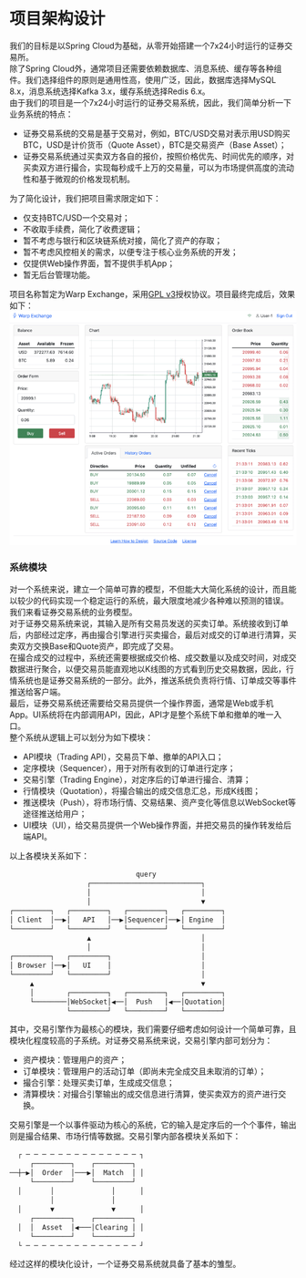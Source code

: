 # 项目架构设计

我们的目标是以Spring Cloud为基础，从零开始搭建一个7x24小时运行的证券交易所。<br />除了Spring Cloud外，通常项目还需要依赖数据库、消息系统、缓存等各种组件。我们选择组件的原则是通用性高，使用广泛，因此，数据库选择MySQL 8.x，消息系统选择Kafka 3.x，缓存系统选择Redis 6.x。<br />由于我们的项目是一个7x24小时运行的证券交易系统，因此，我们简单分析一下业务系统的特点：

- 证券交易系统的交易是基于交易对，例如，BTC/USD交易对表示用USD购买BTC，USD是计价货币（Quote Asset），BTC是交易资产（Base Asset）；
- 证券交易系统通过买卖双方各自的报价，按照价格优先、时间优先的顺序，对买卖双方进行撮合，实现每秒成千上万的交易量，可以为市场提供高度的流动性和基于微观的价格发现机制。

为了简化设计，我们把项目需求限定如下：

- 仅支持BTC/USD一个交易对；
- 不收取手续费，简化了收费逻辑；
- 暂不考虑与银行和区块链系统对接，简化了资产的存取；
- 暂不考虑风控相关的需求，以便专注于核心业务系统的开发；
- 仅提供Web操作界面，暂不提供手机App；
- 暂无后台管理功能。

项目名称暂定为Warp Exchange，采用[GPL v3](https://www.gnu.org/licenses/gpl-3.0.txt)授权协议。项目最终完成后，效果如下：<br />![](./项目架构设计/1708685903744-b56b87a3-479e-4b41-91e6-6724c4122626.png)
### 系统模块
对一个系统来说，建立一个简单可靠的模型，不但能大大简化系统的设计，而且能以较少的代码实现一个稳定运行的系统，最大限度地减少各种难以预测的错误。<br />我们来看证券交易系统的业务模型。<br />对于证券交易系统来说，其输入是所有交易员发送的买卖订单。系统接收到订单后，内部经过定序，再由撮合引擎进行买卖撮合，最后对成交的订单进行清算，买卖双方交换Base和Quote资产，即完成了交易。<br />在撮合成交的过程中，系统还需要根据成交价格、成交数量以及成交时间，对成交数据进行聚合，以便交易员能直观地以K线图的方式看到历史交易数据，因此，行情系统也是证券交易系统的一部分。此外，推送系统负责将行情、订单成交等事件推送给客户端。<br />最后，证券交易系统还需要给交易员提供一个操作界面，通常是Web或手机App。UI系统将在内部调用API，因此，API才是整个系统下单和撤单的唯一入口。<br />整个系统从逻辑上可以划分为如下模块：

- API模块（Trading API），交易员下单、撤单的API入口；
- 定序模块（Sequencer），用于对所有收到的订单进行定序；
- 交易引擎（Trading Engine），对定序后的订单进行撮合、清算；
- 行情模块（Quotation），将撮合输出的成交信息汇总，形成K线图；
- 推送模块（Push），将市场行情、交易结果、资产变化等信息以WebSocket等途径推送给用户；
- UI模块（UI），给交易员提供一个Web操作界面，并把交易员的操作转发给后端API。

以上各模块关系如下：
```
                               query
                   ┌───────────────────────────┐
                   │                           │
                   │                           ▼
┌─────────┐   ┌─────────┐   ┌─────────┐   ┌─────────┐
│ Client  │──▶│   API   │──▶│Sequencer│──▶│ Engine  │
└─────────┘   └─────────┘   └─────────┘   └─────────┘
                   ▲                           │
                   │                           │
┌─────────┐   ┌─────────┐                      │
│ Browser │──▶│   UI    │                      │
└─────────┘   └─────────┘                      │
     ▲                                         ▼
     │        ┌─────────┐   ┌─────────┐   ┌─────────┐
     └────────│WebSocket│◀──│  Push   │◀──│Quotation│
              └─────────┘   └─────────┘   └─────────┘
```
其中，交易引擎作为最核心的模块，我们需要仔细考虑如何设计一个简单可靠，且模块化程度较高的子系统。对证券交易系统来说，交易引擎内部可划分为：

- 资产模块：管理用户的资产；
- 订单模块：管理用户的活动订单（即尚未完全成交且未取消的订单）；
- 撮合引擎：处理买卖订单，生成成交信息；
- 清算模块：对撮合引擎输出的成交信息进行清算，使买卖双方的资产进行交换。

交易引擎是一个以事件驱动为核心的系统，它的输入是定序后的一个个事件，输出则是撮合结果、市场行情等数据。交易引擎内部各模块关系如下：
```
  ┌ ─ ─ ─ ─ ─ ─ ─ ─ ─ ─ ─ ─ ─ ─ ┐
     ┌─────────┐    ┌─────────┐
──┼─▶│  Order  │───▶│  Match  │ │
     └─────────┘    └─────────┘
  │       │              │      │
          │              │
  │       ▼              ▼      │
     ┌─────────┐    ┌─────────┐
  │  │  Asset  │◀───│Clearing │ │
     └─────────┘    └─────────┘
  └ ─ ─ ─ ─ ─ ─ ─ ─ ─ ─ ─ ─ ─ ─ ┘
```
经过这样的模块化设计，一个证券交易系统就具备了基本的雏型。
